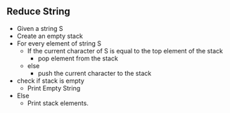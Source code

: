 

## Reduce String

- Given a string S
- Create an empty stack
- For every element of string S 
  - If the current character of S is equal to the top element of the stack
    - pop element from the stack
  - else
    -  push the current character to the stack
- check if stack is empty
  - Print Empty String
- Else 
  - Print stack elements.